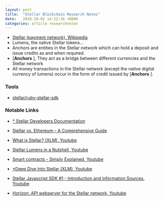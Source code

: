 ```yaml
---
layout: post
title:  "Stellar Blockchain Research Notes"
date:   2018-10-02 14:22:16 +0800
categories: article researchnotes
---
```


- [Stellar (payment network), Wikipedia](https://en.wikipedia.org/wiki/Stellar_(payment_network))
-  Lumens, the native Stellar tokens...
- Anchors are entities in the Stellar network which can hold a deposit and issue credits as and when required.
- [**Anchors** ], They act as a bridge between different currencies and the Stellar network
- All money transactions in the Stellar network (except the native digital currency of lumens) occur in the form of credit issued by [**Anchors** ].



### Tools

- [stellar/ruby-stellar-sdk](https://github.com/stellar/ruby-stellar-sdk)



### Notable Links

- [* Stellar Developers Documentation](https://www.stellar.org/developers/)

- [Stellar vs. Ethereum – A Comprehensive Guide](https://unblock.net/stellar-vs-ethereum/)
- [What is Stellar? (XLM), Youtube](https://www.youtube.com/watch?v=mB9UW7HK8pc/)
- [Stellar Lumens in a Nutshell, Youtube](https://www.youtube.com/watch?v=20gwXDQi55w)
- [Smart contracts - Simply Explained, Youtube](https://www.youtube.com/watch?v=ZE2HxTmxfrI)
- [*Deep Dive Into Stellar (XLM), Youtube](https://www.youtube.com/watch?v=o_w2MjEs4Ww)
- [Stellar Javascript SDK #1 - Introduction and Information Sources, Youtube](https://www.youtube.com/watch?v=bpiSYjrNDog)
- [Horizon: API webserver for the Stellar network, Youtube](https://www.youtube.com/watch?v=AtJ-f6Ih4A4)





